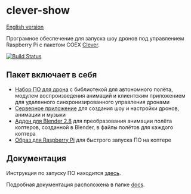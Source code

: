 # clever-show
[English version](README.md)

Програмное обеспечение для запуска шоу дронов под управлением Raspberry Pi с пакетом COEX [Clever](https://github.com/CopterExpress/clever).

[![Build Status](https://travis-ci.org/CopterExpress/clever-show.svg?branch=master)](https://travis-ci.org/CopterExpress/clever-show)

## Пакет включает в себя
* [Набор ПО для дрона](https://github.com/CopterExpress/clever-show/tree/master/Drone) с библиотекой для автономного полёта, модулем воспроизведения анимаций и клиентским приложением для удаленного синхронизированного управления дронами
* [Серверное приложение](https://github.com/CopterExpress/clever-show/tree/master/Server) для создания шоу и настройки дронов, анимации и музыки
* [Аддон для Blender 2.8](https://github.com/CopterExpress/clever-show/tree/master/blender-addon) для преобразования анимации полёта коптеров, созданной в Blender, в файлы полётов для каждого коптера
* [Образ для Raspberry Pi](https://github.com/CopterExpress/clever-show/releases/latest) для быстрого запуска ПО на коптере

## Документация
Инструкция по запуску ПО находится [здесь](docs/start-tutorial.md).

Подробная документация расположена в папке [docs](https://github.com/CopterExpress/clever-show/tree/master/docs).


